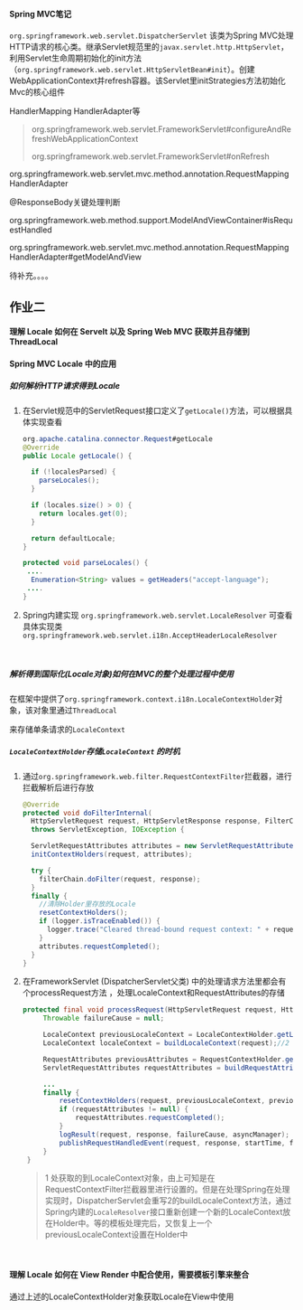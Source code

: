 #### Spring MVC笔记

`org.springframework.web.servlet.DispatcherServlet` 该类为Spring MVC处理HTTP请求的核心类。继承Servlet规范里的`javax.servlet.http.HttpServlet`，利用Servlet生命周期初始化的init方法（`org.springframework.web.servlet.HttpServletBean#init`）。创建WebApplicationContext并refresh容器。该Servlet里initStrategies方法初始化Mvc的核心组件

HandlerMapping HandlerAdapter等



> org.springframework.web.servlet.FrameworkServlet#configureAndRefreshWebApplicationContext
>
> org.springframework.web.servlet.FrameworkServlet#onRefresh

org.springframework.web.servlet.mvc.method.annotation.RequestMappingHandlerAdapter



@ResponseBody关键处理判断

org.springframework.web.method.support.ModelAndViewContainer#isRequestHandled

org.springframework.web.servlet.mvc.method.annotation.RequestMappingHandlerAdapter#getModelAndView

待补充。。。。



## 作业二

#### 理解 Locale 如何在 Servelt 以及 Spring Web MVC 获取并且存储到 ThreadLocal

#### Spring MVC Locale 中的应用

##### 如何解析HTTP请求得到Locale

1. 在Servlet规范中的ServletRequest接口定义了`getLocale()`方法，可以根据具体实现查看

   ```JAVA
   org.apache.catalina.connector.Request#getLocale
   @Override
   public Locale getLocale() {

     if (!localesParsed) {
       parseLocales();
     }

     if (locales.size() > 0) {
       return locales.get(0);
     }

     return defaultLocale;
   }

   protected void parseLocales() {
   	....
     Enumeration<String> values = getHeaders("accept-language");
   	....
   }
   ```

2. Spring内建实现 `org.springframework.web.servlet.LocaleResolver`  可查看具体实现类`org.springframework.web.servlet.i18n.AcceptHeaderLocaleResolver`

   ​

##### 解析得到国际化(Locale对象)如何在MVC的整个处理过程中使用

在框架中提供了`org.springframework.context.i18n.LocaleContextHolder`对象，该对象里通过`ThreadLocal`

来存储单条请求的`LocaleContext` 



##### `LocaleContextHolder`存储`LocaleContext` 的时机

1. 通过`org.springframework.web.filter.RequestContextFilter`拦截器，进行拦截解析后进行存放

   ```java
   @Override
   protected void doFilterInternal(
     HttpServletRequest request, HttpServletResponse response, FilterChain filterChain)
     throws ServletException, IOException {

     ServletRequestAttributes attributes = new ServletRequestAttributes(request, response);
     initContextHolders(request, attributes);

     try {
       filterChain.doFilter(request, response);
     }
     finally {
       //清除Holder里存放的Locale
       resetContextHolders();
       if (logger.isTraceEnabled()) {
         logger.trace("Cleared thread-bound request context: " + request);
       }
       attributes.requestCompleted();
     }
   }
   ```

2. 在FrameworkServlet (DispatcherServlet父类) 中的处理请求方法里都会有个processRequest方法 ，处理LocaleContext和RequestAttributes的存储

   ```JAVA
   protected final void processRequest(HttpServletRequest request, HttpServletResponse response) throws ServletException, IOException {
   		Throwable failureCause = null;

   		LocaleContext previousLocaleContext = LocaleContextHolder.getLocaleContext();//1
   		LocaleContext localeContext = buildLocaleContext(request);//2

   		RequestAttributes previousAttributes = RequestContextHolder.getRequestAttributes();
   		ServletRequestAttributes requestAttributes = buildRequestAttributes(request, response, previousAttributes);

   		...
   		finally {
   			resetContextHolders(request, previousLocaleContext, previousAttributes);
   			if (requestAttributes != null) {
   				requestAttributes.requestCompleted();
   			}
   			logResult(request, response, failureCause, asyncManager);
   			publishRequestHandledEvent(request, response, startTime, failureCause);
   		}
   	}
   ```

   > 1 处获取的到LocaleContext对象，由上可知是在 RequestContextFilter拦截器里进行设置的。但是在处理Spring在处理实现时，DispatcherServlet会重写2的buildLocaleContext方法，通过Spring内建的`LocaleResolver`接口重新创建一个新的LocaleContext放在Holder中。等的模板处理完后，又恢复上一个previousLocaleContext设置在Holder中

   ​



#### 理解 Locale 如何在 View Render 中配合使用，需要模板引擎来整合

通过上述的LocaleContextHolder对象获取Locale在View中使用





